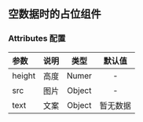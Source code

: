 ## 空数据时的占位组件


### Attributes 配置

| 参数   | 说明 |  类型  |  默认值  |
| :----- | :--- | :----: | :------: |
| height | 高度 | Numer  |    -     |
| src    | 图片 | Object |    -     |
| text   | 文案 | Object | 暂无数据 |

